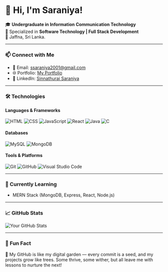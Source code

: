 # 👋 Hi, I'm Saraniya!

🎓 **Undergraduate in Information Communication Technology**  
🌟 Specialized in **Software Technology | Full Stack Development**  
📍 Jaffna, Sri Lanka.  

---

### 📫 Connect with Me
- 📧 Email: [ssaraniya2001@gmail.com](mailto:ssaraniya2001@example.com)  
- 🌐 Portfolio: [My Portfolio](#)  
- 🔗 LinkedIn: [Sinnathurai Saraniya](https://www.linkedin.com/in/saraniya2001/)  

---

### 🛠️ Technologies

#### **Languages & Frameworks**
![HTML](https://img.shields.io/badge/-HTML-E34F26?logo=html5&logoColor=white&style=flat)
![CSS](https://img.shields.io/badge/-CSS-1572B6?logo=css3&logoColor=white&style=flat)
![JavaScript](https://img.shields.io/badge/-JavaScript-F7DF1E?logo=javascript&logoColor=black&style=flat)
![React](https://img.shields.io/badge/-React-61DAFB?logo=react&logoColor=black&style=flat)
![Java](https://img.shields.io/badge/-Java-007396?logo=java&logoColor=white&style=flat)
![C](https://img.shields.io/badge/-C-A8B9CC?logo=c&logoColor=black&style=flat)

#### **Databases**
![MySQL](https://img.shields.io/badge/-MySQL-4479A1?logo=mysql&logoColor=white&style=flat)
![MongoDB](https://img.shields.io/badge/-MongoDB-47A248?logo=mongodb&logoColor=white&style=flat)

#### **Tools & Platforms**
![Git](https://img.shields.io/badge/-Git-F05032?logo=git&logoColor=white&style=flat)
![GitHub](https://img.shields.io/badge/-GitHub-181717?logo=github&logoColor=white&style=flat)
![Visual Studio Code](https://img.shields.io/badge/-VS_Code-007ACC?logo=visualstudiocode&logoColor=white&style=flat)

---

### 🌱 Currently Learning
- MERN Stack (MongoDB, Express, React, Node.js)

---

### 📈 GitHub Stats
![Your GitHub Stats](https://github-readme-stats.vercel.app/api?username=saraniya2001&show_icons=true&theme=radical)

---

### 🌟 Fun Fact
🌟 My GitHub is like my digital garden — every commit is a seed, and my projects grow like trees. Some thrive, some wither, but all leave me with lessons to nurture the next!
